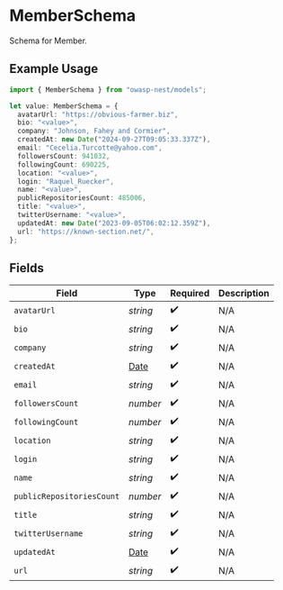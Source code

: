 # MemberSchema

Schema for Member.

## Example Usage

```typescript
import { MemberSchema } from "owasp-nest/models";

let value: MemberSchema = {
  avatarUrl: "https://obvious-farmer.biz",
  bio: "<value>",
  company: "Johnson, Fahey and Cormier",
  createdAt: new Date("2024-09-27T09:05:33.337Z"),
  email: "Cecelia.Turcotte@yahoo.com",
  followersCount: 941032,
  followingCount: 690225,
  location: "<value>",
  login: "Raquel_Ruecker",
  name: "<value>",
  publicRepositoriesCount: 485006,
  title: "<value>",
  twitterUsername: "<value>",
  updatedAt: new Date("2023-09-05T06:02:12.359Z"),
  url: "https://known-section.net/",
};
```

## Fields

| Field                                                                                         | Type                                                                                          | Required                                                                                      | Description                                                                                   |
| --------------------------------------------------------------------------------------------- | --------------------------------------------------------------------------------------------- | --------------------------------------------------------------------------------------------- | --------------------------------------------------------------------------------------------- |
| `avatarUrl`                                                                                   | *string*                                                                                      | :heavy_check_mark:                                                                            | N/A                                                                                           |
| `bio`                                                                                         | *string*                                                                                      | :heavy_check_mark:                                                                            | N/A                                                                                           |
| `company`                                                                                     | *string*                                                                                      | :heavy_check_mark:                                                                            | N/A                                                                                           |
| `createdAt`                                                                                   | [Date](https://developer.mozilla.org/en-US/docs/Web/JavaScript/Reference/Global_Objects/Date) | :heavy_check_mark:                                                                            | N/A                                                                                           |
| `email`                                                                                       | *string*                                                                                      | :heavy_check_mark:                                                                            | N/A                                                                                           |
| `followersCount`                                                                              | *number*                                                                                      | :heavy_check_mark:                                                                            | N/A                                                                                           |
| `followingCount`                                                                              | *number*                                                                                      | :heavy_check_mark:                                                                            | N/A                                                                                           |
| `location`                                                                                    | *string*                                                                                      | :heavy_check_mark:                                                                            | N/A                                                                                           |
| `login`                                                                                       | *string*                                                                                      | :heavy_check_mark:                                                                            | N/A                                                                                           |
| `name`                                                                                        | *string*                                                                                      | :heavy_check_mark:                                                                            | N/A                                                                                           |
| `publicRepositoriesCount`                                                                     | *number*                                                                                      | :heavy_check_mark:                                                                            | N/A                                                                                           |
| `title`                                                                                       | *string*                                                                                      | :heavy_check_mark:                                                                            | N/A                                                                                           |
| `twitterUsername`                                                                             | *string*                                                                                      | :heavy_check_mark:                                                                            | N/A                                                                                           |
| `updatedAt`                                                                                   | [Date](https://developer.mozilla.org/en-US/docs/Web/JavaScript/Reference/Global_Objects/Date) | :heavy_check_mark:                                                                            | N/A                                                                                           |
| `url`                                                                                         | *string*                                                                                      | :heavy_check_mark:                                                                            | N/A                                                                                           |